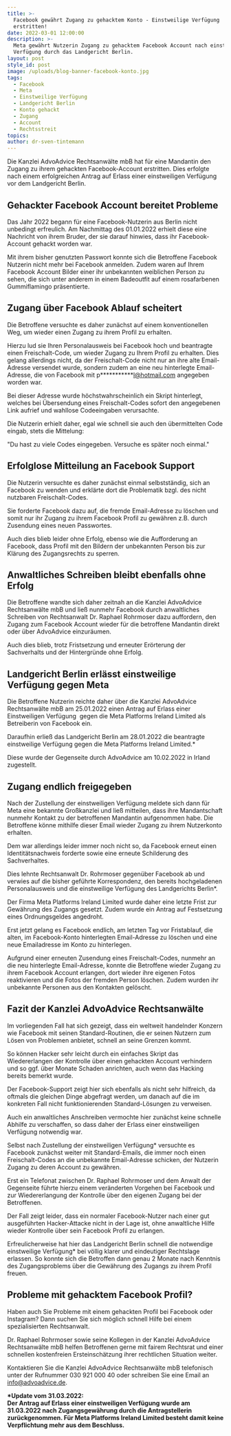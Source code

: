 ```yaml
---
title: >-
  Facebook gewährt Zugang zu gehacktem Konto - Einstweilige Verfügung
  erstritten!
date: 2022-03-01 12:00:00
description: >-
  Meta gewährt Nutzerin Zugang zu gehacktem Facebook Account nach einstweiliger
  Verfügung durch das Landgericht Berlin.
layout: post
style_id: post
image: /uploads/blog-banner-facebook-konto.jpg
tags:
  - Facebook
  - Meta
  - Einstweilige Verfügung
  - Landgericht Berlin
  - Konto gehackt
  - Zugang
  - Account
  - Rechtsstreit
topics:
author: dr-sven-tintemann
---
```

Die Kanzlei AdvoAdvice Rechtsanwälte mbB hat für eine Mandantin den Zugang zu ihrem gehackten Facebook-Account erstritten. Dies erfolgte nach einem erfolgreichen Antrag auf Erlass einer einstweiligen Verfügung vor dem Landgericht Berlin.&nbsp;

## Gehackter Facebook Account bereitet Probleme

Das Jahr 2022 begann für eine Facebook-Nutzerin aus Berlin nicht unbedingt erfreulich. Am Nachmittag des 01.01.2022 erhielt diese eine Nachricht von ihrem Bruder, der sie darauf hinwies, dass ihr Facebook-Account gehackt worden war.&nbsp;

Mit ihrem bisher genutzten Passwort konnte sich die Betroffene Facebook Nutzerin nicht mehr bei Facebook anmelden. Zudem waren auf Ihrem Facebook Account Bilder einer ihr unbekannten weiblichen Person zu sehen, die sich unter anderem in einem Badeoutfit auf einem rosafarbenen Gummiflamingo präsentierte.&nbsp;

## Zugang über Facebook Ablauf scheitert

Die Betroffene versuchte es daher zunächst auf einem konventionellen Weg, um wieder einen Zugang zu ihrem Profil zu erhalten.&nbsp;&nbsp;

Hierzu lud sie Ihren Personalausweis bei Facebook hoch und beantragte einen Freischalt-Code, um wieder Zugang zu Ihrem Profil zu erhalten. Dies gelang allerdings nicht, da der Freischalt-Code nicht nur an ihre alte Email-Adresse versendet wurde, sondern zudem an eine neu hinterlegte Email-Adresse, die von Facebook mit p\*\*\*\*\*\*\*\*\*\*\*l@hotmail.com angegeben worden war.&nbsp;

Bei dieser Adresse wurde höchstwahrscheinlich ein Skript hinterlegt, welches bei Übersendung eines Freischalt-Codes sofort den angegebenen Link aufrief und wahllose Codeeingaben verursachte.&nbsp;

Die Nutzerin erhielt daher, egal wie schnell sie auch den übermittelten Code eingab, stets die Mittelung:&nbsp;

"Du hast zu viele Codes eingegeben. Versuche es später noch einmal."

## Erfolglose Mitteilung an Facebook Support

Die Nutzerin versuchte es daher zunächst einmal selbstständig, sich an Facebook zu wenden und erklärte dort die Problematik bzgl. des nicht nutzbaren Freischalt-Codes.&nbsp;

Sie forderte Facebook dazu auf, die fremde Email-Adresse zu löschen und somit nur ihr Zugang zu ihrem Facebook Profil zu gewähren z.B. durch Zusendung eines neuen Passwortes.&nbsp;

Auch dies blieb leider ohne Erfolg, ebenso wie die Aufforderung an Facebook, dass Profil mit den Bildern der unbekannten Person bis zur Klärung des Zugangsrechts zu sperren.&nbsp;

## Anwaltliches Schreiben bleibt ebenfalls ohne Erfolg

Die Betroffene wandte sich daher zeitnah an die Kanzlei AdvoAdvice Rechtsanwälte mbB und lie&szlig; nunmehr Facebook durch anwaltliches Schreiben von Rechtsanwalt Dr. Raphael Rohrmoser dazu auffordern, den Zugang zum Facebook Account wieder für die betroffene Mandantin direkt oder über AdvoAdvice einzuräumen.&nbsp;

Auch dies blieb, trotz Fristsetzung und erneuter Erörterung der Sachverhalts und der Hintergründe ohne Erfolg.&nbsp;

## Landgericht Berlin erlässt einstweilige Verfügung gegen Meta

Die Betroffene Nutzerin reichte daher über die Kanzlei AdvoAdvice Rechtsanwälte mbB am 25.01.2022 einen Antrag auf Erlass einer Einstweiligen Verfügung&nbsp; gegen die Meta Platforms Ireland Limited als Betreiberin von Facebook ein.&nbsp;

Daraufhin erlie&szlig; das Landgericht Berlin am 28.01.2022 die beantragte einstweilige Verfügung gegen die Meta Platforms Ireland Limited.\*&nbsp;

Diese wurde der Gegenseite durch AdvoAdvice am 10.02.2022 in Irland zugestellt.&nbsp;

## Zugang endlich freigegeben

Nach der Zustellung der einstweiligen Verfügung meldete sich dann für Meta eine bekannte Gro&szlig;kanzlei und lie&szlig; mitteilen, dass ihre Mandantschaft nunmehr Kontakt zu der betroffenen Mandantin aufgenommen habe. Die Betroffene könne mithilfe dieser Email wieder Zugang zu ihrem Nutzerkonto erhalten.&nbsp;

Dem war allerdings leider immer noch nicht so, da Facebook erneut einen Identitätsnachweis forderte sowie eine erneute Schilderung des Sachverhaltes.&nbsp;

Dies lehnte Rechtsanwalt Dr. Rohrmoser gegenüber Facebook ab und verwies auf die bisher geführte Korrespondenz, den bereits hochgeladenen Personalausweis und die einstweilige Verfügung des Landgerichts Berlin\*.&nbsp;

Der Firma Meta Platforms Ireland Limited wurde daher eine letzte Frist zur Gewährung des Zugangs gesetzt. Zudem wurde ein Antrag auf Festsetzung eines Ordnungsgeldes angedroht.&nbsp;

Erst jetzt gelang es Facebook endlich, am letzten Tag vor Fristablauf, die alten, im Facebook-Konto hinterlegten Email-Adresse zu löschen und eine neue Emailadresse im Konto zu hinterlegen.&nbsp;

Aufgrund einer erneuten Zusendung eines Freischalt-Codes, nunmehr an die neu hinterlegte Email-Adresse, konnte die Betroffene wieder Zugang zu ihrem Facebook Account erlangen, dort wieder ihre eigenen Fotos reaktivieren und die Fotos der fremden Person löschen. Zudem wurden ihr unbekannte Personen aus den Kontakten gelöscht.&nbsp;

## Fazit der Kanzlei AdvoAdvice Rechtsanwälte&nbsp;

Im vorliegenden Fall hat sich gezeigt, dass ein weltweit handelnder Konzern wie Facebook mit seinen Standard-Routinen, die er seinen Nutzern zum Lösen von Problemen anbietet, schnell an seine Grenzen kommt.&nbsp;

So können Hacker sehr leicht durch ein einfaches Skript das Wiedererlangen der Kontrolle über einen gehackten Account verhindern und so ggf. über Monate Schaden anrichten, auch wenn das Hacking bereits bemerkt wurde.&nbsp;

Der Facebook-Support zeigt hier sich ebenfalls als nicht sehr hilfreich, da oftmals die gleichen Dinge abgefragt werden, um danach auf die im konkreten Fall nicht funktionierenden Standard-Lösungen zu verweisen.&nbsp;

Auch ein anwaltliches Anschreiben vermochte hier zunächst keine schnelle Abhilfe zu verschaffen, so dass daher der Erlass einer einstweiligen Verfügung notwendig war.

Selbst nach Zustellung der einstweiligen Verfügung\* versuchte es Facebook zunächst weiter mit Standard-Emails, die immer noch einen Freischalt-Codes an die unbekannte Email-Adresse schicken, der Nutzerin Zugang zu deren Account zu gewähren.&nbsp;

Erst ein Telefonat zwischen Dr. Raphael Rohrmoser und dem Anwalt der Gegenseite führte hierzu einem veränderten Vorgehen bei Facebook und zur Wiedererlangung der Kontrolle über den eigenen Zugang bei der Betroffenen.&nbsp;

Der Fall zeigt leider, dass ein normaler Facebook-Nutzer nach einer gut ausgeführten Hacker-Attacke nicht in der Lage ist, ohne anwaltliche Hilfe wieder Kontrolle über sein Facebook Profil zu erlangen.&nbsp;

Erfreulicherweise hat hier das Landgericht Berlin schnell die notwendige einstweilige Verfügung\* bei völlig klarer und eindeutiger Rechtslage erlassen. So konnte sich die Betroffen dann genau 2 Monate nach Kenntnis des Zugangsproblems über die Gewährung des Zugangs zu ihrem Profil freuen.&nbsp;

## Probleme mit gehacktem Facebook Profil?

Haben auch Sie Probleme mit einem gehackten Profil bei Facebook oder Instagram? Dann suchen Sie sich möglich schnell Hilfe bei einem spezialisierten Rechtsanwalt.&nbsp;

Dr. Raphael Rohrmoser sowie seine Kollegen in der Kanzlei AdvoAdvice Rechtsanwälte mbB helfen Betroffenen gerne mit fairem Rechtsrat und einer schnellen kostenfreien Ersteinschätzung ihrer rechtlichen Situation weiter.&nbsp;

Kontaktieren Sie die Kanzlei AdvoAdvice Rechtsanwälte mbB telefonisch unter der Rufnummer 030 921 000 40 oder schreiben Sie eine Email an info@advoadvice.de.

**\*Update vom 31.03.2022:<br>Der Antrag auf Erlass einer einstweiligen Verfügung wurde am 31.03.2022 nach Zugangsgewährung durch die Antragstellerin zurückgenommen. Für Meta Platforms Ireland Limited besteht damit keine Verpflichtung mehr aus dem Beschluss.**

&nbsp;
